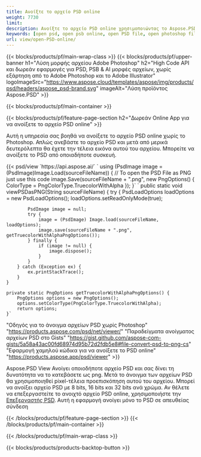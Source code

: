 ```yaml
---
title: Ανοίξτε το αρχείο PSD online
weight: 7730
limit: 
description: Ανοίξτε το αρχείο PSD online χρησιμοποιώντας το Aspose.PSD
keywords: [open psd, open psb online, open PSD file, open photoshop file, preview psd]
url: view/open-PSD-online/
---
```


{{< blocks/products/pf/main-wrap-class >}}
{{< blocks/products/pf/upper-banner h1="Λύση μορφής αρχείου Adobe Photoshop" h2="High Code API και δωρεάν εφαρμογές για PSD, PSB & AI μορφές αρχείων, χωρίς εξάρτηση από το Adobe Photoshop και το Adobe Illustrator" logoImageSrc="https://www.aspose.cloud/templates/aspose/img/products/psd/headers/aspose_psd-brand.svg" imageAlt="Λύση προϊόντος Aspose.PSD" >}}

{{< blocks/products/pf/main-container >}}

{{< blocks/products/pf/feature-page-section h2="Δωρεάν Online App για να ανοίξετε το αρχείο PSD online" >}}
<p>Αυτή η υπηρεσία σας βοηθά να ανοίξετε το αρχείο PSD online χωρίς το Photoshop. Απλώς ανεβάστε το αρχείο PSD και μετά από μερικά δευτερόλεπτα θα έχετε την τέλεια εικόνα αυτού του αρχείου. Μπορείτε να ανοίξετε το PSD από οποιαδήποτε συσκευή.</p>
{{< psd/view `https://api.aspose.ai/` 
`    using (PsdImage image = (PsdImage)Image.Load(sourceFileName))
    {
	    // To open the PSD File as PNG just use this code
        image.Save(sourceFileName + ".png",  new PngOptions() {  ColorType = PngColorType.TruecolorWithAlpha });
    }` 	`    public static void viewPSDasPNG(String sourceFileName) {
        try {
            PsdLoadOptions loadOptions = new PsdLoadOptions();
            loadOptions.setReadOnlyMode(true);
            
            PsdImage image = null;
            try {
                image = (PsdImage) Image.load(sourceFileName, loadOptions);
                image.save(sourceFileName + ".png", getTruecolorWithAlphaPngOptions());
            } finally {
                if (image != null) {
                    image.dispose();
                }
            }
        } catch (Exception ex) {
            ex.printStackTrace();
        }
    }
    
    private static PngOptions getTruecolorWithAlphaPngOptions() {
        PngOptions options = new PngOptions();
        options.setColorType(PngColorType.TruecolorWithAlpha);
        return options;
    }` 
"Οδηγός για το άνοιγμα αρχείων PSD χωρίς Photoshop" "https://products.aspose.com/psd/net/viewer/" 
"Παραδείγματα ανοίγματος αρχείων PSD στο Gists" "https://gist.github.com/aspose-com-gists/5a58a43ac00fd68974d95b72d2fdb5e8#file-convert-psd-to-png-cs" 
"Εφαρμογή χαμηλού κώδικα για να ανοίξετε το PSD online" "https://products.aspose.app/psd/viewer" >}}
<p>Aspose.PSD View Ανοίγει οποιοδήποτε αρχείο PSD και σας δίνει τη δυνατότητα να το κατεβάσετε ως png. Μετά το άνοιγμα των αρχείων PSD θα χρησιμοποιηθεί pixel-τέλεια προεπισκόπηση αυτού του αρχείου. Μπορεί να ανοίξει αρχείο PSD με 8 bits, 16 bits και 32 bits ανά χρώμα. Αν θέλετε να επεξεργαστείτε το ανοιχτό αρχείο PSD online, χρησιμοποιήστε την <a href="https://products.aspose.app/psd/editor">Επεξεργαστής PSD</a>. Αυτή η εφαρμογή ανοίγει μόνο το PSD σε απευθείας σύνδεση</p>
{{< /blocks/products/pf/feature-page-section >}}
{{< /blocks/products/pf/main-container >}}


{{< /blocks/products/pf/main-wrap-class >}}

{{< blocks/products/products-backtop-button >}}

